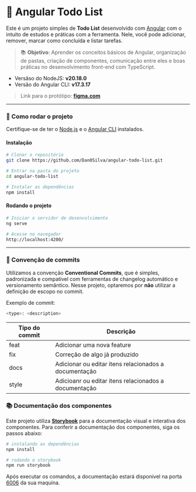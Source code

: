 # 📝 Angular Todo List

Este é um projeto simples de **Todo List** desenvolvido com [Angular](https://angular.io/) com o intuito de estudos e práticas com a ferramenta. Nele, você pode adicionar, remover, marcar como concluída e listar tarefas.

> 📚 **Objetivo**: Aprender os conceitos básicos de Angular, organização de pastas, criação de componentes, comunicação entre eles e boas práticas no desenvolvimento front-end com TypeScript.

- Versãso do NodeJS: **v20.18.0**
- Versão do Angular CLI: **v17.3.17**

> Link para o protótipo: **[figma.com](https://www.figma.com/design/4qCAcK31OXOPvPylKhijoy/TODO-LIST?node-id=0-1&t=QwNxfoQo0HOcO2wi-1)**

---

### 🚀 Como rodar o projeto

Certifique-se de ter o [Node.js](https://nodejs.org/) e o [Angular CLI](https://angular.io/cli) instalados.

#### Instalação

```bash
# Clonar o repositório
git clone https://github.com/Dan0Silva/angular-todo-list.git

# Entrar na pasta do projeto
cd angular-todo-list

# Instalar as dependências
npm install
```

#### Rodando o projeto

```bash
# Iniciar o servidor de desenvolvimento
ng serve

# Acesse no navegador
http://localhost:4200/

```

---

### 💬 Convenção de commits

Utilizamos a convenção **Conventional Commits**, que é simples, padronizada e compatível com ferramentas de changelog automático e versionamento semântico. Nesse projeto, optaremos por **não** utilizar a definição de escopo no commit.

Exemplo de commit:

```bash
<type>: <description>
```

| Tipo do commit | Descrição                                             |
| -------------- | ----------------------------------------------------- |
| feat           | Adicionar uma nova feature                            |
| fix            | Correção de algo já produzido                         |
| docs           | Adicionar ou editar itens relacionados a documentação |
| style          | Adicioanr ou editar itens relacionados a documentação |

### 📚 Documentação dos componentes

Este projeto utiliza [**Storybook**](https://storybook.js.org/) para a documentação visual e interativa dos componentes. Para conferir a documentação dos componentes, siga os passos abaixo:

```bash
# instalando as dependências
npm install

# rodando o storybook
npm run storybook

```

Após executar os comandos, a documentação estará disponivel na porta [6006](http://localhost:6006/) da sua maquina.
